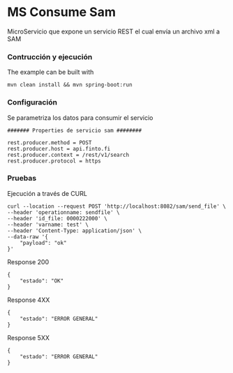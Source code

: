 # MS Consume Sam

MicroServicio que expone un servicio REST el cual envía un archivo xml a SAM

### Contrucción y ejecución

The example can be built with

    mvn clean install && mvn spring-boot:run

### Configuración

Se parametriza los datos para consumir el servicio

    ####### Properties de servicio sam ########
    
    rest.producer.method = POST
	rest.producer.host = api.finto.fi
	rest.producer.context = /rest/v1/search
	rest.producer.protocol = https
    

### Pruebas

Ejecución a través de CURL

    curl --location --request POST 'http://localhost:8082/sam/send_file' \
	--header 'operationname: sendfile' \
	--header 'id_file: 0000222000' \
	--header 'varname: test' \
	--header 'Content-Type: application/json' \
	--data-raw '{
	    "payload": "ok"
	}'

Response 200

    {
        "estado": "OK"
    }

Response 4XX
    
    {
    	"estado": "ERROR GENERAL"
	}

Response 5XX

    {
    	"estado": "ERROR GENERAL"
	}
